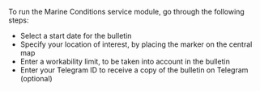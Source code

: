 To run the Marine Conditions service module, go through the following steps:

* Select a start date for the bulletin
* Specify your location of interest, by placing the marker on the central map
* Enter a workability limit, to be taken into account in the bulletin
* Enter your Telegram ID to receive a copy of the bulletin on Telegram (optional)

